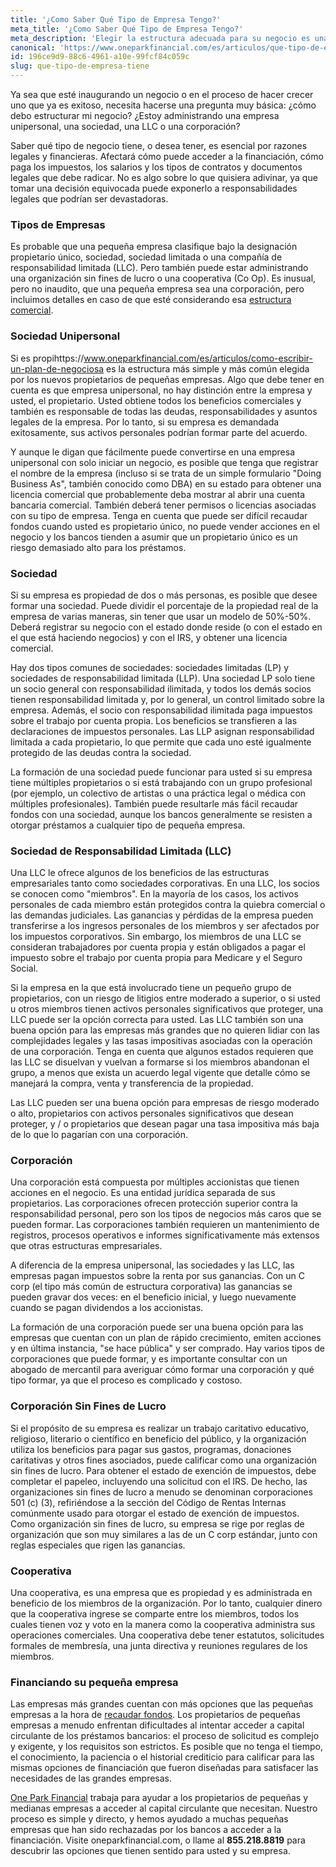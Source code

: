 ```yaml
---
title: '¿Como Saber Qué Tipo de Empresa Tengo?'
meta_title: '¿Como Saber Qué Tipo de Empresa Tengo?'
meta_description: 'Elegir la estructura adecuada para su negocio es una decision muy importante al emprender. Entienda qué tipo de negocio es recomendable para usted ya sea por razones legales o financieras.'
canonical: 'https://www.oneparkfinancial.com/es/articulos/que-tipo-de-empresa-tiene'
id: 196ce9d9-88c6-4961-a10e-99fcf84c059c
slug: que-tipo-de-empresa-tiene
---
```

Ya sea que esté inaugurando un negocio o en el proceso de hacer crecer uno que ya es exitoso, necesita hacerse una pregunta muy básica: ¿cómo debo estructurar mi negocio? ¿Estoy administrando una empresa unipersonal, una sociedad, una LLC o una corporación? 

Saber qué tipo de negocio tiene, o desea tener, es esencial por razones legales y financieras. Afectará cómo puede acceder a la financiación, cómo paga los impuestos, los salarios y los tipos de contratos y documentos legales que debe radicar. No es algo sobre lo que quisiera adivinar, ya que tomar una decisión equivocada puede exponerlo a responsabilidades legales que podrían ser devastadoras. 

### Tipos de Empresas

Es probable que una pequeña empresa clasifique bajo la designación propietario único, sociedad, sociedad limitada o una compañía de responsabilidad limitada (LLC). Pero también puede estar administrando una organización sin fines de lucro o una cooperativa (Co Op). Es inusual, pero no inaudito, que una pequeña empresa sea una corporación, pero incluimos detalles en caso de que esté considerando esa [estructura comercial](https://www.oneparkfinancial.com/es/articulos/la-diferencia-entre-financiacion-de-capital-circulante-y-prestamo-comercial).

### Sociedad Unipersonal

Si es propihttps://www.oneparkfinancial.com/es/articulos/como-escribir-un-plan-de-negociosa es la estructura más simple y más común elegida por los nuevos propietarios de pequeñas empresas. Algo que debe tener en cuenta es que empresa unipersonal, no hay distinción entre la empresa y usted, el propietario. Usted obtiene todos los beneficios comerciales y también es responsable de todas las deudas, responsabilidades y asuntos legales de la empresa. Por lo tanto, si su empresa es demandada exitosamente, sus activos personales podrían formar parte del acuerdo. 

Y aunque le digan que fácilmente puede convertirse en una empresa unipersonal con solo iniciar un negocio, es posible que tenga que registrar el nombre de la empresa (incluso si se trata de un simple formulario "Doing Business As", también conocido como DBA) en su estado para obtener una licencia comercial que probablemente deba mostrar al abrir una cuenta bancaria comercial. También deberá tener permisos o licencias asociadas con su tipo de empresa. Tenga en cuenta que puede ser difícil recaudar fondos cuando usted es propietario único, no puede vender acciones en el negocio y los bancos tienden a asumir que un propietario único es un riesgo demasiado alto para los préstamos.  

### Sociedad

Si su empresa es propiedad de dos o más personas, es posible que desee formar una sociedad. Puede dividir el porcentaje de la propiedad real de la empresa de varias maneras, sin tener que usar un modelo de 50%-50%. Deberá registrar su negocio con el estado donde reside (o con el estado en el que está haciendo negocios) y con el IRS, y obtener una licencia comercial.

Hay dos tipos comunes de sociedades: sociedades limitadas (LP) y sociedades de responsabilidad limitada (LLP). Una sociedad LP solo tiene un socio general con responsabilidad ilimitada, y todos los demás socios tienen responsabilidad limitada y, por lo general, un control limitado sobre la empresa. Además, el socio con responsabilidad ilimitada paga impuestos sobre el trabajo por cuenta propia. Los beneficios se transfieren a las declaraciones de impuestos personales. Las LLP asignan responsabilidad limitada a cada propietario, lo que permite que cada uno esté igualmente protegido de las deudas contra la sociedad. 

La formación de una sociedad puede funcionar para usted si su empresa tiene múltiples propietarios o si está trabajando con un grupo profesional (por ejemplo, un colectivo de artistas o una práctica legal o médica con múltiples profesionales). También puede resultarle más fácil recaudar fondos con una sociedad, aunque los bancos generalmente se resisten a otorgar préstamos a cualquier tipo de pequeña empresa.

### Sociedad de Responsabilidad Limitada (LLC)

Una LLC le ofrece algunos de los beneficios de las estructuras empresariales tanto como sociedades corporativas. En una LLC, los socios se conocen como "miembros". En la mayoría de los casos, los activos personales de cada miembro están protegidos contra la quiebra comercial o las demandas judiciales. Las ganancias y pérdidas de la empresa pueden transferirse a los ingresos personales de los miembros y ser afectados por los impuestos corporativos. Sin embargo, los miembros de una LLC se consideran trabajadores por cuenta propia y están obligados a pagar el impuesto sobre el trabajo por cuenta propia para Medicare y el Seguro Social.

Si la empresa en la que está involucrado tiene un pequeño grupo de propietarios, con un riesgo de litigios entre moderado a superior, o si usted u otros miembros tienen activos personales significativos que proteger, una LLC puede ser la opción correcta para usted. Las LLC también son una buena opción para las empresas más grandes que no quieren lidiar con las complejidades legales y las tasas impositivas asociadas con la operación de una corporación. Tenga en cuenta que algunos estados requieren que las LLC se disuelvan y vuelvan a formarse si los miembros abandonan el grupo, a menos que exista un acuerdo legal vigente que detalle cómo se manejará la compra, venta y transferencia de la propiedad.

Las LLC pueden ser una buena opción para empresas de riesgo moderado o alto, propietarios con activos personales significativos que desean proteger, y / o propietarios que desean pagar una tasa impositiva más baja de lo que lo pagarían con una corporación.

### Corporación

Una corporación está compuesta por múltiples accionistas que tienen acciones en el negocio. Es una entidad jurídica separada de sus propietarios. Las corporaciones ofrecen protección superior contra la responsabilidad personal, pero son los tipos de negocios más caros que se pueden formar.  Las corporaciones también requieren un mantenimiento de registros, procesos operativos e informes significativamente más extensos que otras estructuras empresariales.

A diferencia de la empresa unipersonal, las sociedades y las LLC, las empresas pagan impuestos sobre la renta por sus ganancias. Con un C corp (el tipo más común de estructura corporativa) las ganancias se pueden gravar dos veces: en el beneficio inicial, y luego nuevamente cuando se pagan dividendos a los accionistas.

La formación de una corporación puede ser una buena opción para las empresas que cuentan con un plan de rápido crecimiento, emiten acciones y  en última instancia, "se hace pública" y ser comprado. Hay varios tipos de corporaciones que puede formar, y es importante consultar con un abogado de mercantil para averiguar cómo formar una corporación y qué tipo formar, ya que el proceso es complicado y costoso.

### Corporación Sin Fines de Lucro

Si el propósito de su empresa es realizar un trabajo caritativo educativo, religioso, literario o científico en beneficio del público, y la organización utiliza los beneficios para pagar sus gastos, programas, donaciones caritativas y otros fines asociados, puede calificar como una organización sin fines de lucro. Para obtener el estado de exención de impuestos, debe completar el papeleo, incluyendo una solicitud con el IRS. De hecho, las organizaciones sin fines de lucro a menudo se denominan corporaciones 501 (c) (3), refiriéndose a la sección del Código de Rentas Internas comúnmente usado para otorgar el estado de exención de impuestos. Como organización sin fines de lucro, su empresa se rige por reglas de organización que son muy similares a las de un C corp estándar, junto con reglas especiales que rigen las ganancias. 

### Cooperativa

Una cooperativa, es una empresa que es propiedad y es administrada en beneficio de los miembros de la organización. Por lo tanto, cualquier dinero que la cooperativa ingrese se comparte entre los miembros, todos los cuales tienen voz y voto en la manera como la cooperativa administra sus operaciones comerciales. Una cooperativa debe tener estatutos, solicitudes formales de membresía, una junta directiva y reuniones regulares de los miembros. 

### Financiando su pequeña empresa

Las empresas más grandes cuentan con más opciones que las pequeñas empresas a la hora de [recaudar fondos](https://www.oneparkfinancial.com/es/preaprob). Los propietarios de pequeñas empresas a menudo enfrentan dificultades al intentar acceder a capital circulante de los préstamos bancarios: el proceso de solicitud es complejo y exigente, y los requisitos son estrictos. Es posible que no tenga el tiempo, el conocimiento, la paciencia o el historial crediticio para calificar para las mismas opciones de financiación que fueron diseñadas para satisfacer las necesidades de las grandes empresas.

[One Park Financial](https://www.oneparkfinancial.com/es/) trabaja para ayudar a los propietarios de pequeñas y medianas empresas a acceder al capital circulante que necesitan. Nuestro proceso es simple y directo, y hemos ayudado a muchas pequeñas empresas que han sido rechazadas por los bancos a acceder a la financiación. Visite oneparkfinancial.com, o llame al **855.218.8819** para descubrir las opciones que tienen sentido para usted y su empresa.